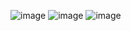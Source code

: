 ![image](https://github.com/SarfarazQadir/Quiz-Application-Frontend-PHP/assets/144503703/f2e9aabf-6e93-48a1-b5d0-c49d4d8834ef)
![image](https://github.com/SarfarazQadir/Quiz-Application-Frontend-PHP/assets/144503703/816c9bfb-3021-469f-93f9-784505c64f3c)
![image](https://github.com/SarfarazQadir/Quiz-Application-Frontend-PHP/assets/144503703/33a89058-0671-454e-ab15-73a83d1c6970)
